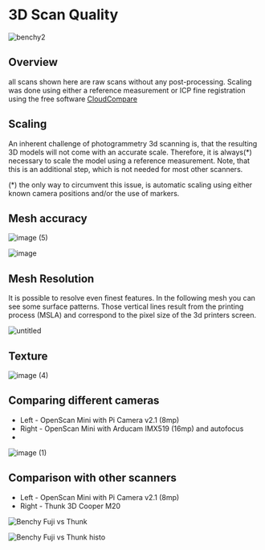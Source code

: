 # 3D Scan Quality

![benchy2](https://user-images.githubusercontent.com/57842400/180952908-b2f9c24c-ff4f-45c5-88a3-81d788e9ca20.jpg)

## Overview

all scans shown here are raw scans without any post-processing. Scaling was done using either a reference measurement or ICP fine registration using the free software [CloudCompare](https://www.danielgm.net/cc/)

## Scaling

An inherent challenge of photogrammetry 3d scanning is, that the resulting 3D models will not come with an accurate scale. Therefore, it is always(\*) necessary to scale the model using a reference measurement. Note, that this is an additional step, which is not needed for most other scanners.

(\*) the only way to circumvent this issue, is automatic scaling using either known camera positions and/or the use of markers.


## Mesh accuracy

![image (5)](https://user-images.githubusercontent.com/57842400/180953303-3a1acb96-48fe-45e4-ba63-06793a9a11b0.png)

![image](https://user-images.githubusercontent.com/57842400/180955295-b7aca6b8-cc03-41ad-8a8f-cf9362ae2365.png)


## Mesh Resolution

It is possible to resolve even finest features. In the following mesh you can see some surface patterns. Those vertical lines result from the printing process (MSLA) and correspond to the pixel size of the 3d printers screen.

![untitled](https://user-images.githubusercontent.com/57842400/180953193-eeb2c45b-7ca6-4349-9d44-a461deae9081.jpg)

## Texture 

![image (4)](https://user-images.githubusercontent.com/57842400/180952642-80116835-a82f-4c39-9b97-c5f2a1ac09c2.png)

## Comparing different cameras


* Left - OpenScan Mini with Pi Camera v2.1 (8mp)
* Right - OpenScan Mini with Arducam IMX519 (16mp) and autofocus
* 
![image (1)](https://user-images.githubusercontent.com/57842400/180953121-355afa76-2e25-45de-8287-d05b71a3a916.png)


## Comparison with other scanners


* Left - OpenScan Mini with Pi Camera v2.1 (8mp)
* Right - Thunk 3D Cooper M20

![Benchy Fuji vs Thunk](https://user-images.githubusercontent.com/57842400/180952879-106a5235-3fc3-49f9-9ed4-155d775703a4.png)

![Benchy Fuji vs Thunk histo](https://user-images.githubusercontent.com/57842400/180953091-08b1e68b-1a86-436e-b4c2-eed9c5208ff4.jpg)



